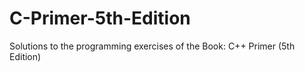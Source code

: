 # C-Primer-5th-Edition
Solutions to the programming exercises of the Book: C++ Primer (5th Edition) 
